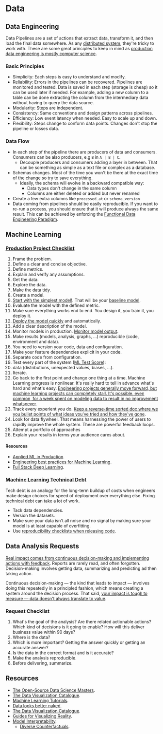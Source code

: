 # Data

## Data Engineering

Data Pipelines are a set of actions that extract data, transform it, and then load the final data somewhere. As any [distributed system](https://www.somethingsimilar.com/2013/01/14/notes-on-distributed-systems-for-young-bloods/), they're tricky to work with. These are some great principles to keep in mind as [production data engineering is mostly computer science](https://towardsdatascience.com/lessons-from-a-year-in-the-data-science-trenches-f06efa6355fd).

### Basic Principles

- Simplicity: Each steps is easy to understand and modify.
- Reliability: Errors in the pipelines can be recovered. Pipelines are monitored and tested. Data is saved in each step (storage is cheap) so it can be used later if needed. For example, adding a new column to a table can be done extracting the column from the intermediary data without having to query the data source.
- Modularity: Steps are independent.
- Consistency: Same conventions and design patterns across pipelines.
- Efficiency: Low event latency when needed. Easy to scale up and down.
- Flexibility: Steps change to conform data points. Changes don't stop the pipeline or losses data.

### Data Flow

- In each step of the pipeline there are producers of data and consumers. Consumers can be also producers, e.g `B` in `A | B | C`.
  - Decouple producers and consumers adding a layer in between. That can be something as simple as a text file or complex as a database.
- Schemas changes. Most of the time you won't be there at the exact time of the change so try to save everything.
  - Ideally, the schema will evolve in a backward compatible way:
    - Data types don't change in the same column
    - Columns are either deleted or added but never renamed
- Create a few extra columns like `processed_at` or `schema_version`
- Data coming from pipelines should be easily reproducible. If you want to re-run a process, you should ensure that it will produce always the same result. This can be achieved by enforcing the [Functional Data Engineering Paradigm](https://medium.com/@maximebeauchemin/functional-data-engineering-a-modern-paradigm-for-batch-data-processing-2327ec32c42a).

## Machine Learning

### [Production Project Checklist](https://github.com/eugeneyan/applied-ml)

1. Frame the problem.
  1. Define a clear and concise objective.
  2. Define metrics.
  3. Explain and verify any assumptions.
2. Get the data.
3. Explore the data.
4. Make the data tidy.
5. Create a model.
  1. [Start with the simplest model!](https://developers.google.com/machine-learning/guides/rules-of-ml/). That will be your [baseline model](https://blog.insightdatascience.com/always-start-with-a-stupid-model-no-exceptions-3a22314b9aaa).
  2. Evaluate the model with the defined metric.
6. Make sure everything works end to end. You design it, you train it, you deploy it.
  1. [Deploy the model quickly](https://nlathia.github.io/2019/08/Machine-learning-faster.html) and automatically.
  2. Add a clear description of the model.
  3. Monitor models in production. [Monitor model output](https://youtu.be/hqxQO7MoQIE).
7. Make results (models, analysis, graphs, ...) reproducible (code, environment and data).
  1. You need to version your code, data and configuration.
  2. Make your feature dependencies explicit in your code.
  3. Separate code from configuration.
8. Test every part of the system ([ML Test Score](https://static.googleusercontent.com/media/research.google.com/en//pubs/archive/aad9f93b86b7addfea4c419b9100c6cdd26cacea.pdf)):
  1. data (distributions, unexpected values, biases, ...).
9. Iterate.
  1. Go back to the first point and change one thing at a time. Machine Learning progress is nonlinear. It's really hard to tell in advance what's hard and what's easy. [Engineering projects generally move forward, but machine learning projects can completely stall. It's possible, even common, for a week spent on modeling data to result in no improvement whatsoever](https://medium.com/@l2k/why-are-machine-learning-projects-so-hard-to-manage-8e9b9cf49641).
  2. Track every experient you do. [Keep a reverse-time sorted doc where we you bullet points of what ideas you've tried and how they've gone](https://operatorai.substack.com/p/why-do-we-write-machine-learning).
  3. Look for data flywheel. That means harnessing the power of users to rapidly improve the whole system. These are powerful feedback loops.
  4. Attempt a portfolio of approaches
10. Explain your results in terms your audience cares about.

#### Resources

- [Applied ML in Production](https://madewithml.com/courses/applied-ml-in-production/).
- [Engineering best practices for Machine Learning](https://se-ml.github.io/practices/).
- [Full Stack Deep Learning](https://course.fullstackdeeplearning.com/).

### [Machine Learning Technical Debt](https://matthewmcateer.me/blog/machine-learning-technical-debt)

Tech debt is an analogy for the long-term buildup of costs when engineers make design choices for speed of deployment over everything else. Fixing technical debt can take a lot of work.

- Tack data dependencies.
- Version the datasets.
- Make sure your data isn't all noise and no signal by making sure your model is at least capable of overfitting.
- Use [reproducibility checklists when releasing code](https://www.cs.mcgill.ca/~jpineau/ReproducibilityChecklist.pdf).

## Data Analysis Requests

[Real impact comes from continuous decision-making and implementing actions with feedback](https://news.ycombinator.com/item?id=22808006). Reports are rarely read, and often forgotten. Decision-making involves getting data, summarizing and predicting ad then taking action.

Continuous decision-making — the kind that leads to impact — involves doing this repeatedly in a principled fashion, which means creating a system around the decision process. That said, [your impact is tough to measure — data doesn't always translate to value](https://dfrieds.com/articles/data-science-reality-vs-expectations.html).

### Request Checklist

1. What's the goal of the analysis? Are there related actionable actions? Which kind of decisions is it going to enable? How will this deliver business value within 90 days?
1. Where is the data?
1. Which is more important? Getting the answer quickly or getting an accurate answer?
1. Is the data in the correct format and is it accurate?
1. Make the analysis reproducible.
1. Before delivering, summarize.

## Resources

- [The Open-Source Data Science Masters](https://github.com/datasciencemasters/go).
- [The Data Visualization Catalogue](https://datavizcatalogue.com/).
- [Machine Learning Tutorials](https://ujjwalkarn.github.io/Machine-Learning-Tutorials/).
- [Data looks better naked](https://www.darkhorseanalytics.com/blog/data-looks-better-naked).
- [The Data Visualization Catalogue](https://datavizcatalogue.com/search.html).
- [Guides for Visualizing Reality](https://flowingdata.com/2020/06/01/guides-for-visualizing-reality/).
- [Model Interpretability](https://ff06-2020.fastforwardlabs.com/).
  - [Diverse Counterfactuals](https://www.microsoft.com/en-us/research/blog/open-source-library-provides-explanation-for-machine-learning-through-diverse-counterfactuals/).
